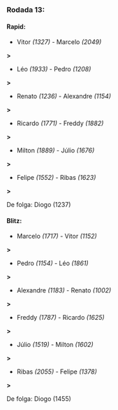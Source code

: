 ### Rodada 13:

#### Rapid:

* Vitor *(1327)*     -     Marcelo *(2049)*

 **>** 
* Léo *(1933)*     -     Pedro *(1208)*

 **>** 
* Renato *(1236)*     -     Alexandre *(1154)*

 **>** 
* Ricardo *(1771)*     -     Freddy *(1882)*

 **>** 
* Milton *(1889)*     -     Júlio *(1676)*

 **>** 
* Felipe *(1552)*     -     Ribas *(1623)*

 **>** 

De folga: Diogo (1237)

#### Blitz:

* Marcelo *(1717)*     -     Vitor *(1152)*

 **>** 
* Pedro *(1154)*     -     Léo *(1861)*

 **>** 
* Alexandre *(1183)*     -     Renato *(1002)*

 **>** 
* Freddy *(1787)*     -     Ricardo *(1625)*

 **>** 
* Júlio *(1519)*     -     Milton *(1602)*

 **>** 
* Ribas *(2055)*     -     Felipe *(1378)*

 **>** 

De folga: Diogo (1455)

